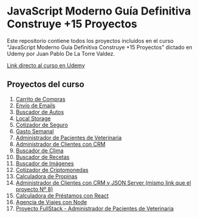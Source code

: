 # **JavaScript Moderno Guía Definitiva Construye +15 Proyectos**

Este repositorio contiene todos los proyectos incluidos en el curso "JavaScript Moderno Guía Definitiva Construye +15 Proyectos" dictado en Udemy por Juan Pablo De La Torre Valdez.

<a href="https://www.udemy.com/course/javascript-moderno-guia-definitiva-construye-10-proyectos/">Link directo al curso en Udemy</a>

## **Proyectos del curso**
<ol>
    <li><a href="https://ddg-carrito.netlify.app/">Carrito de Compras</a></li>
    <li><a href="https://ddg-email.netlify.app/">Envío de Emails</a></li>
    <li><a href="https://ddg-buscador-autos.netlify.app/">Buscador de Autos</a></li>
    <li><a href="https://ddg-local-storage.netlify.app/">Local Storage</a></li>
    <li><a href="https://ddg-cotizador-seguro.netlify.app/">Cotizador de Seguro</a></li>
    <li><a href="https://ddg-gasto-semanal.netlify.app/">Gasto Semanal</a></li>
    <li><a href="https://ddg-administrar-citas.netlify.app/">Administrador de Pacientes de Veterinaria</a></li>
    <li><a href="https://ddg-indexed-db.netlify.app/">Administrador de Clientes con CRM</a></li>
    <li><a href="https://ddg-clima.netlify.app/">Buscador de Clima</a></li>
    <li><a href="https://ddg-buscador-recetas.netlify.app/">Buscador de Recetas</a></li>
    <li><a href="https://ddg-buscador-imagenes.netlify.app/">Buscador de Imágenes</a></li>
    <li><a href="https://ddg-cotizador-criptomonedas.netlify.app/">Cotizador de Criptomonedas</a></li>
    <li><a href="https://ddg-calculadora-propinas.netlify.app/">Calculadora de Propinas</a></li>
    <li><a href="https://ddg-indexed-db.netlify.app/">Administrador de Clientes con CRM y JSON Server (mismo link que el proyecto Nº 8)</a></li>
    <li><a href="https://ddg-calculadora-prestamos.netlify.app/">Calculadora de Préstamos con React</a></li>
    <li><a href="https://ddg-agencia-viajes.herokuapp.com/">Agencia de Viajes con Node</a></li>
    <li><a href="https://ddg-apv-frontend.netlify.app/">Proyecto FullStack - Administrador de Pacientes de Veterinaria</a></li>
</ol>